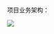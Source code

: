 项目业务架构：

![](https://guiwanzhyq.oss-cn-hangzhou.aliyuncs.com/hc/img/20240723/2c31a075-00d5-4e5c-91fe-bea8e986e1ed.png)
